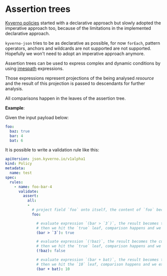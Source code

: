 # Assertion trees

[Kyverno policies](https://kyverno.io/docs/kyverno-policies/) started with a declarative approach but slowly adopted the imperative approach too, because of the limitations in the implemented declarative approach.

`kyverno-json` tries to be as declarative as possible, for now `forEach`, pattern operators, anchors and wildcards are not supported are not supported.
Hopefully we won't need to adopt an imperative approach anymore.

Assertion trees can be used to express complex and dynamic conditions by using [jmespath](https://jmespath.site) expressions.

Those expressions represent projections of the being analysed *resource* and the result of this projection is passed to descendants for further analysis.

All comparisons happen in the leaves of the assertion tree.

**Example**:

Given the input payload below:

```yaml
foo:
  baz: true
  bar: 4
  bat: 6
```

It is possible to write a validation rule like this:

```yaml
apiVersion: json.kyverno.io/v1alpha1
kind: Policy
metadata:
  name: test
spec:
  rules:
    - name: foo-bar-4
      validate:
        assert:
          all:
          -
            # project field `foo` onto itself, the content of `foo` becomes the current object for descendants
            foo:

              # evaluate expression `(bar > `3`)`, the result becomes the current object for descendants (in this case the result will be a simple boolean)
              # then we hit the `true` leaf, comparison happens and we expect the current value to be `true`
              (bar > `3`): true

              # evaluate expression `(!baz)`, the result becomes the current object for descendants (in this case the result will be a simple boolean)
              # then we hit the `true` leaf, comparison happens and we expect the current value to be `false`
              (!baz): false

              # evaluate expression `(bar + bat)`, the result becomes the current object for descendants (in this case the result will be a number)
              # then we hit the `10` leaf, comparison happens and we expect the current value to be `10`
              (bar + bat): 10
```
